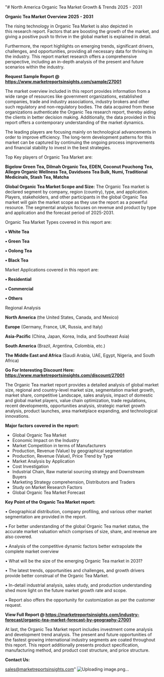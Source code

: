 "# North America Organic Tea Market Growth & Trends 2025 - 2031

<Strong> Organic Tea Market Overview 2025 - 2031</strong>

The rising technology in Organic Tea Market is also depicted in this research report. Factors that are boosting the growth of the market, and giving a positive push to thrive in the global market is explained in detail.

Furthermore, the report highlights on emerging trends, significant drivers, challenges, and opportunities, providing all necessary data for thriving in the industry. This report market research offers a comprehensive perspective, including an in-depth analysis of the present and future scenarios within the industry.

<strong>Request Sample Report @ <a href=https://www.marketreportsinsights.com/sample/27001>https://www.marketreportsinsights.com/sample/27001</a></strong>

The market overview included in this report provides information from a wide range of resources like government organizations, established companies, trade and industry associations, industry brokers and other such regulatory and non-regulatory bodies. The data acquired from these organizations authenticate the Organic Tea research report, thereby aiding the clients in better decision making. Additionally, the data provided in this report offers a contemporary understanding of the market dynamics.

The leading players are focusing mainly on technological advancements in order to improve efficiency. The long-term development patterns for this market can be captured by continuing the ongoing process improvements and financial stability to invest in the best strategies.

Top Key players of Organic Tea Market are:

<strong>Bigelow Green Tea, Dilmah Organic Tea, EDEN, Coconut Pouchong Tea, Allegro Organic Wellness Tea, Davidsons Tea Bulk, Numi, Traditional Medicinals, Stash Tea, Matcha</strong>

<strong><b>Global Organic Tea Market Scope and Size:</b></strong>
The Organic Tea market is declared segment by company, region (country), type, and application. Players, stakeholders, and other participants in the global Organic Tea market will gain the market scope as they use the report as a powerful resource. The segmental analysis focuses on revenue and product by type and application and the forecast period of 2025-2031.

Organic Tea Market Types covered in this report are:

<strong>• White Tea

• Green Tea

• Oolong Tea

• Black Tea</strong>

Market Applications covered in this report are:

<strong>• Residential

• Commercial

• Others</strong> 

Regional Analysis

<strong>North America</strong> (the United States, Canada, and Mexico)

<strong>Europe</strong> (Germany, France, UK, Russia, and Italy)

<strong>Asia-Pacific</strong> (China, Japan, Korea, India, and Southeast Asia)

<strong>South America</strong> (Brazil, Argentina, Colombia, etc.)

<strong>The Middle East and Africa</strong> (Saudi Arabia, UAE, Egypt, Nigeria, and South Africa)

<strong>Go For Interesting Discount Here: <a href=https://www.marketreportsinsights.com/discount/27001>https://www.marketreportsinsights.com/discount/27001</a></strong>

The Organic Tea market report provides a detailed analysis of global market size, regional and country-level market size, segmentation market growth, market share, competitive Landscape, sales analysis, impact of domestic and global market players, value chain optimization, trade regulations, recent developments, opportunities analysis, strategic market growth analysis, product launches, area marketplace expanding, and technological innovations.

<strong><b>Major factors covered in the report:</b></strong>
<ul>
  <li>Global Organic Tea Market </li>
  <li>Economic Impact on the Industry</li>
  <li>Market Competition in terms of Manufacturers</li>
  <li>Production, Revenue (Value) by geographical segmentation</li>
  <li>Production, Revenue (Value), Price Trend by Type</li>
  <li>Market Analysis by Application</li>
  <li>Cost Investigation</li>
  <li>Industrial Chain, Raw material sourcing strategy and Downstream Buyers</li>
  <li>Marketing Strategy comprehension, Distributors and Traders</li>
  <li>Study on Market Research Factors</li>
  <li>Global Organic Tea Market Forecast</li>
</ul>

<strong><b>Key Point of the Organic Tea Market report:</b></strong>

• Geographical distribution, company profiling, and various other market segmentation are provided in the report.

• For better understanding of the global Organic Tea market status, the accurate market valuation which comprises of size, share, and revenue are also covered.

• Analysis of the competitive dynamic factors better extrapolate the complete market overview

• What will be the size of the emerging Organic Tea market in 2031?

• The latest trends, opportunities and challenges, and growth drivers provide better construal of the Organic Tea Market.

• In-detail industrial analysis, sales study, and production understanding shed more light on the future market growth rate and scope.

• Report also offers the opportunity for customization as per the customer request.

<strong><b>View Full Report @ <a href=https://marketreportsinsights.com/industry-forecast/organic-tea-market-forecast-by-geography-27001>https://marketreportsinsights.com/industry-forecast/organic-tea-market-forecast-by-geography-27001</a></b></strong>


At last, the Organic Tea Market report includes investment come analysis and development trend analysis. The present and future opportunities of the fastest growing international industry segments are coated throughout this report. This report additionally presents product specification, manufacturing method, and product cost structure, and price structure.

<strong>Contact Us:</strong>

sales@marketreportsinsights.com"
![Uploading image.png…]()
